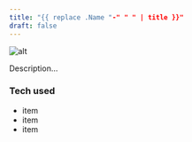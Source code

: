 ```yaml
---
title: "{{ replace .Name "-" " " | title }}"
draft: false
---
```


![alt](//via.placeholder.com/640x150)

Description...

### Tech used

- item
- item
- item
